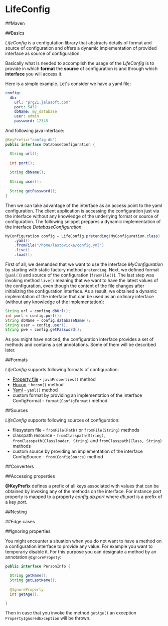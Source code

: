 # LifeConfig

##Maven

##Basics

*LifeConfig* is a configutation library that abstracts details of format and source of configuration and offers a dynamic implementation of provided interface as source of configuration. 

Basically what is needed to accomplish the usage of the *LifeConfig* is to provide in which **format** the **source** of configuration is and through which **interface** you will access it.

Here is a simple example. Let's consider we have a yaml file:

```yaml
config:
  db:
    url: "prg21.jalasoft.com"
    port: 5432
    dbName: my_database
    user: admin
    password: 12345
```

And following java interface:

```java
@KeyPrefix("config.db")
public interface DatabaseConfiguration {

  String url();
  
  int port();
  
  String dbName();
  
  String user();
  
  String getPassword();
}
```
Then we can take advantage of the interface as an access point to the yaml configuration. The client application is accessing the configuration just via the interface without any knowledge of the underlying format or source of configuration. The following snippet prepares a dynamic implementation of the interface *DatabaseConfiguration*:
```java
MyConfiguration config = LifeConfig.pretending(MyConfiguration.class)
    .yaml()
    .fromFile("/home/lastovicka/config.yml")
    .live()
    .load();
```

First of all, we demanded that we want to use the interface *MyConfiguration* by starting with static factory method `pretending`. Next, we defined format (`yaml()`) and source of the configuration (`fromFile()`). The last step was invoking method `live()` meaning that we want to have the latest values of the configuration, even though the content of the file changes after initializing the configuration interface.
As a result, we obtained a dynamic implemntation of the interface that can be used as an ordinary interface (without any knowledge of the implementation):

```java
String url = confing.dbUrl();
int port = config.port();
String dbName = config.databaseName();
String user = config.user();
String pwe = config.getPassword();
```

As you might have noticed, the configuration interface provides a set of methods and contains a set annotations. Some of them will be described later.

##Formats

*LifeConfig* supports following formats of configuration:
* [Property file](https://en.wikipedia.org/wiki/.properties) - `javaProperties()` method 
* [Hocon](https://github.com/typesafehub/config/blob/master/HOCON.md) - `hocon()` method
* [Yaml](http://yaml.org/) - `yaml()` method
* custom format by providing an implementation of the interface ConfigFormat - `format(ConfigFormat)` method


##Sources

*LifeConfig* supports following sources of configuration:
* filesystem file - `fromFile(Path)` or `fromFile(String)` methods
* classpath resource - `fromClasspath(String)`, `fromClasspath(Classloader, String)` and `fromClasspath(Class, String)` methods
* custom source by providing an implementation of the interface ConfigSource - `from(ConfigSource)` method

##Converters

##Accessing properties

**@KeyPrefix** defines a prefix of all keys associated with values that can be obtained by invoking any of the methods on the interface. For instance *port* property is mapped to a property *config.db.port* where *db.port* is a prefix of a key *port*.

##Nesting

##Edge cases

##Ignoring properties

You might encounter a situation when you do not want to have a method on a configuration interface to provide any value. For example you want to temporariy disable it. For this purpose you can designate a method by an annotation `@IgnorePropety`:

```java
public interface PersonInfo {

  String getName();
  String getLastName();
  
  @IgnoreProperty
  int getAge();

}
```

Then in case that you invoke the method `getAge()` an exception `PropertyIgnoredException` will be thrown.
